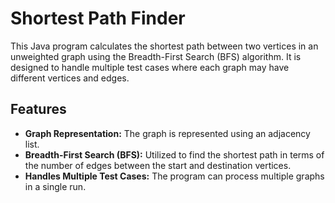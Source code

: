 # Shortest Path Finder

This Java program calculates the shortest path between two vertices in an unweighted graph using the Breadth-First Search (BFS) algorithm. It is designed to handle multiple test cases where each graph may have different vertices and edges.

## Features

- **Graph Representation:** The graph is represented using an adjacency list.
- **Breadth-First Search (BFS):** Utilized to find the shortest path in terms of the number of edges between the start and destination vertices.
- **Handles Multiple Test Cases:** The program can process multiple graphs in a single run.


